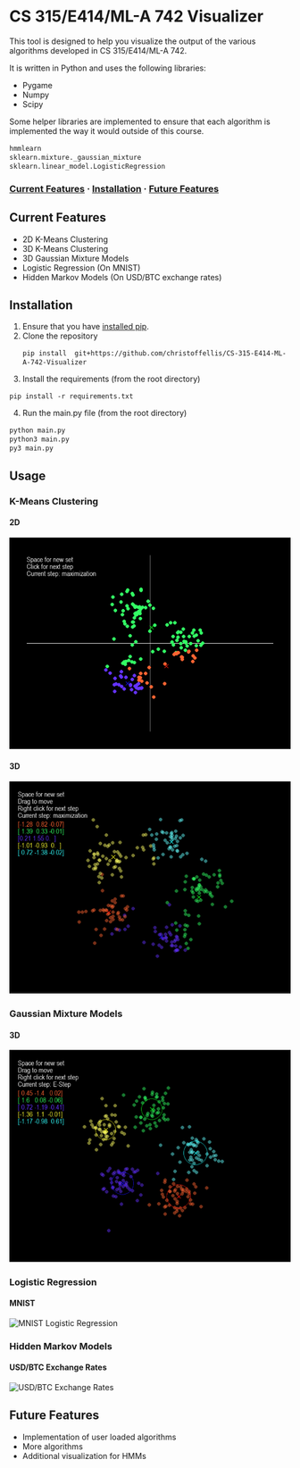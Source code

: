 # CS 315/E414/ML-A 742 Visualizer

This tool is designed to help you visualize the output of the various algorithms 
developed in CS 315/E414/ML-A 742. 

It is written in Python and uses the following libraries:
 - Pygame
 - Numpy
 - Scipy

Some helper libraries are implemented to ensure that each algorithm is implemented
the way it would outside of this course.
```
hmmlearn
sklearn.mixture._gaussian_mixture
sklearn.linear_model.LogisticRegression
```
### [Current Features](#current-features) · [Installation](#Installation) · [Future Features](#future-features) 

## Current Features
- 2D K-Means Clustering
- 3D K-Means Clustering
- 3D Gaussian Mixture Models
- Logistic Regression (On MNIST)
- Hidden Markov Models (On USD/BTC exchange rates)

## Installation
1. Ensure that you have [installed pip](https://pip.pypa.io/en/stable/installing/). 
2. Clone the repository
    ```commandline
    pip install  git+https://github.com/christoffellis/CS-315-E414-ML-A-742-Visualizer
   ```
3. Install the requirements (from the root directory)
```commandline
pip install -r requirements.txt
```
4. Run the main.py file (from the root directory)
```commandline
python main.py
python3 main.py
py3 main.py
```

## Usage

### K-Means Clustering

#### 2D

![2D K-Means Clustering](images/kmeans-2d.png)

#### 3D

![3D K-Means Clustering](images/kmeans-3d.png)

### Gaussian Mixture Models

#### 3D

![3D Gaussian Mixture Models](images/gmm-3d.png)

### Logistic Regression

#### MNIST

![MNIST Logistic Regression](images/logistic-regression-mnist.png)

### Hidden Markov Models

#### USD/BTC Exchange Rates

![USD/BTC Exchange Rates](images/hmm-usd-btc.png)



## Future Features
- Implementation of user loaded algorithms
- More algorithms
- Additional visualization for HMMs
